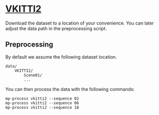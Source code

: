 

# [VKITTI2](https://europe.naverlabs.com/research/computer-vision/proxy-virtual-worlds-vkitti-2/)

Download the dataset to a location of your convenience. You can later adjust the data path in the preprocessing script.

## Preprocessing

By default we assume the following dataset location.
```
data/
    VKITTI2/
        Scene01/
        ...
```

You can then process the data with the following commands:

```
mp-process vkitti2 --sequence 02
mp-process vkitti2 --sequence 06
mp-process vkitti2 --sequence 18
```